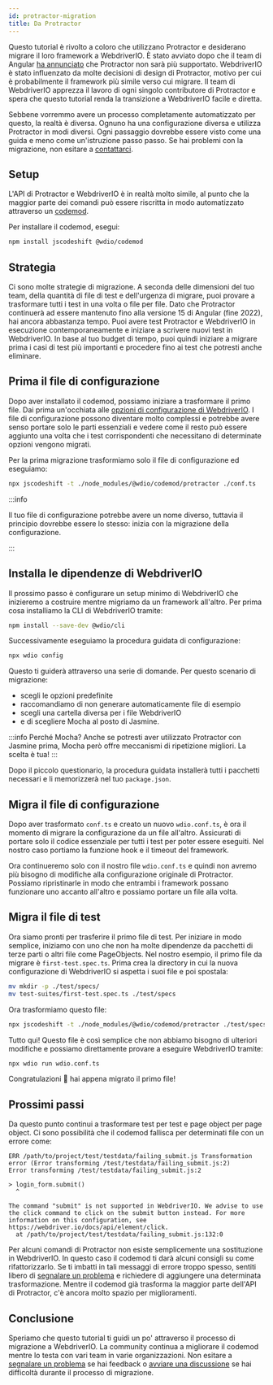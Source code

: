 ```yaml
---
id: protractor-migration
title: Da Protractor
---
```


Questo tutorial è rivolto a coloro che utilizzano Protractor e desiderano migrare il loro framework a WebdriverIO. È stato avviato dopo che il team di Angular [ha annunciato](https://github.com/angular/protractor/issues/5502) che Protractor non sarà più supportato. WebdriverIO è stato influenzato da molte decisioni di design di Protractor, motivo per cui è probabilmente il framework più simile verso cui migrare. Il team di WebdriverIO apprezza il lavoro di ogni singolo contributore di Protractor e spera che questo tutorial renda la transizione a WebdriverIO facile e diretta.

Sebbene vorremmo avere un processo completamente automatizzato per questo, la realtà è diversa. Ognuno ha una configurazione diversa e utilizza Protractor in modi diversi. Ogni passaggio dovrebbe essere visto come una guida e meno come un'istruzione passo passo. Se hai problemi con la migrazione, non esitare a [contattarci](https://github.com/webdriverio/codemod/discussions/new).

## Setup

L'API di Protractor e WebdriverIO è in realtà molto simile, al punto che la maggior parte dei comandi può essere riscritta in modo automatizzato attraverso un [codemod](https://github.com/webdriverio/codemod).

Per installare il codemod, esegui:

```sh
npm install jscodeshift @wdio/codemod
```

## Strategia

Ci sono molte strategie di migrazione. A seconda delle dimensioni del tuo team, della quantità di file di test e dell'urgenza di migrare, puoi provare a trasformare tutti i test in una volta o file per file. Dato che Protractor continuerà ad essere mantenuto fino alla versione 15 di Angular (fine 2022), hai ancora abbastanza tempo. Puoi avere test Protractor e WebdriverIO in esecuzione contemporaneamente e iniziare a scrivere nuovi test in WebdriverIO. In base al tuo budget di tempo, puoi quindi iniziare a migrare prima i casi di test più importanti e procedere fino ai test che potresti anche eliminare.

## Prima il file di configurazione

Dopo aver installato il codemod, possiamo iniziare a trasformare il primo file. Dai prima un'occhiata alle [opzioni di configurazione di WebdriverIO](configuration). I file di configurazione possono diventare molto complessi e potrebbe avere senso portare solo le parti essenziali e vedere come il resto può essere aggiunto una volta che i test corrispondenti che necessitano di determinate opzioni vengono migrati.

Per la prima migrazione trasformiamo solo il file di configurazione ed eseguiamo:

```sh
npx jscodeshift -t ./node_modules/@wdio/codemod/protractor ./conf.ts
```

:::info

Il tuo file di configurazione potrebbe avere un nome diverso, tuttavia il principio dovrebbe essere lo stesso: inizia con la migrazione della configurazione.

:::

## Installa le dipendenze di WebdriverIO

Il prossimo passo è configurare un setup minimo di WebdriverIO che inizieremo a costruire mentre migriamo da un framework all'altro. Per prima cosa installiamo la CLI di WebdriverIO tramite:

```sh
npm install --save-dev @wdio/cli
```

Successivamente eseguiamo la procedura guidata di configurazione:

```sh
npx wdio config
```

Questo ti guiderà attraverso una serie di domande. Per questo scenario di migrazione:
- scegli le opzioni predefinite
- raccomandiamo di non generare automaticamente file di esempio
- scegli una cartella diversa per i file WebdriverIO
- e di scegliere Mocha al posto di Jasmine.

:::info Perché Mocha?
Anche se potresti aver utilizzato Protractor con Jasmine prima, Mocha però offre meccanismi di ripetizione migliori. La scelta è tua!
:::

Dopo il piccolo questionario, la procedura guidata installerà tutti i pacchetti necessari e li memorizzerà nel tuo `package.json`.

## Migra il file di configurazione

Dopo aver trasformato `conf.ts` e creato un nuovo `wdio.conf.ts`, è ora il momento di migrare la configurazione da un file all'altro. Assicurati di portare solo il codice essenziale per tutti i test per poter essere eseguiti. Nel nostro caso portiamo la funzione hook e il timeout del framework.

Ora continueremo solo con il nostro file `wdio.conf.ts` e quindi non avremo più bisogno di modifiche alla configurazione originale di Protractor. Possiamo ripristinarle in modo che entrambi i framework possano funzionare uno accanto all'altro e possiamo portare un file alla volta.

## Migra il file di test

Ora siamo pronti per trasferire il primo file di test. Per iniziare in modo semplice, iniziamo con uno che non ha molte dipendenze da pacchetti di terze parti o altri file come PageObjects. Nel nostro esempio, il primo file da migrare è `first-test.spec.ts`. Prima crea la directory in cui la nuova configurazione di WebdriverIO si aspetta i suoi file e poi spostala:

```sh
mv mkdir -p ./test/specs/
mv test-suites/first-test.spec.ts ./test/specs
```

Ora trasformiamo questo file:

```sh
npx jscodeshift -t ./node_modules/@wdio/codemod/protractor ./test/specs/first-test.spec.ts
```

Tutto qui! Questo file è così semplice che non abbiamo bisogno di ulteriori modifiche e possiamo direttamente provare a eseguire WebdriverIO tramite:

```sh
npx wdio run wdio.conf.ts
```

Congratulazioni 🥳 hai appena migrato il primo file!

## Prossimi passi

Da questo punto continui a trasformare test per test e page object per page object. Ci sono possibilità che il codemod fallisca per determinati file con un errore come:

```
ERR /path/to/project/test/testdata/failing_submit.js Transformation error (Error transforming /test/testdata/failing_submit.js:2)
Error transforming /test/testdata/failing_submit.js:2

> login_form.submit()
  ^

The command "submit" is not supported in WebdriverIO. We advise to use the click command to click on the submit button instead. For more information on this configuration, see https://webdriver.io/docs/api/element/click.
  at /path/to/project/test/testdata/failing_submit.js:132:0
```

Per alcuni comandi di Protractor non esiste semplicemente una sostituzione in WebdriverIO. In questo caso il codemod ti darà alcuni consigli su come rifattorizzarlo. Se ti imbatti in tali messaggi di errore troppo spesso, sentiti libero di [segnalare un problema](https://github.com/webdriverio/codemod/issues/new) e richiedere di aggiungere una determinata trasformazione. Mentre il codemod già trasforma la maggior parte dell'API di Protractor, c'è ancora molto spazio per miglioramenti.

## Conclusione

Speriamo che questo tutorial ti guidi un po' attraverso il processo di migrazione a WebdriverIO. La community continua a migliorare il codemod mentre lo testa con vari team in varie organizzazioni. Non esitare a [segnalare un problema](https://github.com/webdriverio/codemod/issues/new) se hai feedback o [avviare una discussione](https://github.com/webdriverio/codemod/discussions/new) se hai difficoltà durante il processo di migrazione.